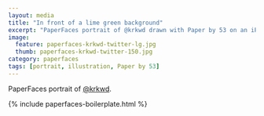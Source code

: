 ```yaml
---
layout: media
title: "In front of a lime green background"
excerpt: "PaperFaces portrait of @krkwd drawn with Paper by 53 on an iPad."
image: 
  feature: paperfaces-krkwd-twitter-lg.jpg
  thumb: paperfaces-krkwd-twitter-150.jpg
category: paperfaces
tags: [portrait, illustration, Paper by 53]
---
```


PaperFaces portrait of [@krkwd](http://twitter.com/krkwd).

{% include paperfaces-boilerplate.html %}